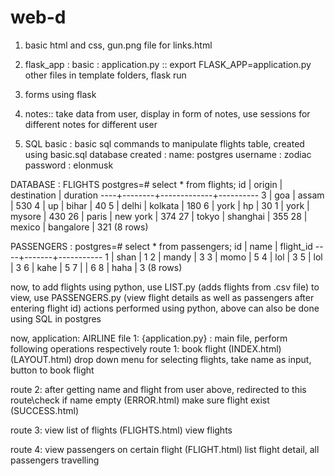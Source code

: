 # web-d
1. basic html and css, gun.png file for links.html
2. flask_app : basic : application.py :: export FLASK_APP=application.py
                      other files in template folders, flask run
3. forms using flask
4. notes:: take data from user, display in form of notes, use sessions for different notes for different user

5. SQL
basic : basic sql commands to manipulate flights table, created using basic.sql
database created : name: postgres
username : zodiac
password : elonmusk

DATABASE  : FLIGHTS
postgres=# select * from flights;
 id | origin | destination | duration 
----+--------+-------------+----------
  3 | goa    | assam       |      530
  4 | up     | bihar       |       40
  5 | delhi  | kolkata     |      180
  6 | york   | hp          |       30
  1 | york   | mysore      |      430
 26 | paris  | new york    |      374
 27 | tokyo  | shanghai    |      355
 28 | mexico | bangalore   |      321
(8 rows)

PASSENGERS :
postgres=# select * from passengers;
 id | name  | flight_id 
----+-------+-----------
  1 | shan  |         1
  2 | mandy |         3
  3 | momo  |         5
  4 | lol   |         3
  5 | lol   |         3
  6 | kahe  |         5
  7 |       |         6
  8 | haha  |         3
(8 rows)


now, to add flights using python, use LIST.py (adds flights from .csv file)
to view, use PASSENGERS.py (view flight details as well as passengers after entering flight id)
actions performed using python, above can also be done using SQL in postgres

now, application: AIRLINE
file 1: {application.py}   : main file, perform following operations respectively
route 1: book flight (INDEX.html)(LAYOUT.html)
          drop down menu for selecting flights, take name as input, button to book flight

route 2: after getting name and flight from user above, redirected to this route\check if name empty
        (ERROR.html)
        make sure flight exist
        (SUCCESS.html)

route 3: view list of flights
          (FLIGHTS.html) view flights

route 4: view passengers on certain flight
          (FLIGHT.html) list flight detail, all passengers travelling
